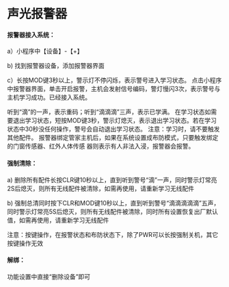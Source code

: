 # 声光报警器
#### 报警器接入系统：

a）小程序中【设备】-【+】

b)  找到报警器设备，添加报警器界面

c）长按MOD键3秒以上，警示灯不停闪烁，表示警号进入学习状态。 点击小程序中报警器界面，单击开启报警，主机会发射信号编码，警灯慢闪3次，表示警号与 主机学习成功。已经接入系统。

听到“滴”的一声，表示重码；听到“滴滴滴”三声，表示已学满。 在学习状态如需要退出学习状态，短按MOD键3秒，警示灯熄灭，表示退出学习状态。若在学习状态中30秒没任何操作，警号会自动退出学习状态。 注意：学习时，请不要触发其他配件。 报警器绑定管家主机后，如果在系统设置成布防模式，只要触发绑定的门窗传感器、红外人体传感 器则表示有人非法入浸，报警器会报警。





#### 强制清除：

a) 删除所有配件长按CLR键10秒以上，直到听到警号“滴”一声，同时警示灯常亮2S后熄灭，则所有无线配件被清除，如需再使用，请重新学习无线配件

b) 强制总清同时按下CLR和MOD键10秒以上，直到听到警号“滴滴滴滴滴”五声，同时警示灯常亮5S后熄灭，则所有无线配件被清除，同时所有设置恢复出厂默认值，如需再使用，请重新学习无线配件

注意：按键操作，在报警状态和布防状态下，除了PWR可以长按强制关机，其它按键操作无效



#### 解绑：

功能设置中直接“删除设备”即可